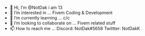 - 👋 Hi, I’m @NotDak i am 13 
- 👀 I’m interested in ... Fivem Coding & Development
- 🌱 I’m currently learning ... c/c
- 💞️ I’m looking to collaborate on ... Fivem related stuff
- 📫 How to reach me ... Discord: NotDak#5658 Twittter: NotDakK

<!---
NotDak/NotDak is a ✨ special ✨ repository because its `README.md` (this file) appears on your GitHub profile.
You can click the Preview link to take a look at your changes.
--->
